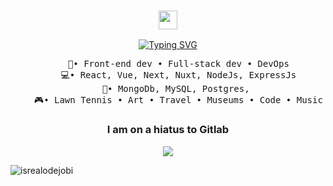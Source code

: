 <div align="center">
<h3 align="center"><img src = "https://raw.githubusercontent.com/MartinHeinz/MartinHeinz/master/wave.gif" width = 30px></h3>

  [![Typing SVG](https://readme-typing-svg.demolab.com?font=Fira+Code&size=19&pause=1000&background=1F1F1F00&multiline=true&width=435&lines=Hello+there!++I'm+Chanice+....;Welcome+to+my+code+haven%E2%9C%88%EF%B8%8F+)](https://git.io/typing-svg)
 
<pre>
    💼• Front-end dev • Full-stack dev • DevOps
    💻• React, Vue, Next, Nuxt, NodeJs, ExpressJs
    📖• MongoDb, MySQL, Postgres, 
    🎮• Lawn Tennis • Art • Travel • Museums • Code • Music
</pre>

<h3>I am on a hiatus to Gitlab</h3>

[![](https://img.shields.io/badge/linkedin-0a66c2)](https://www.linkedin.com/in/chanice-irungu-a5b235107/)
<p align="left"> <img src="https://komarev.com/ghpvc/?username=ChaniceIrungu&label=Profile%20views&color=0e75b6&style=flat" alt="isrealodejobi" />
</p>
</div>
